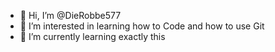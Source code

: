 - 👋 Hi, I’m @DieRobbe577
- 👀 I’m interested in learning how to Code and how to use Git
- 🌱 I’m currently learning exactly this


<!---
DieRobbe577/DieRobbe577 is a ✨ special ✨ repository because its `README.md` (this file) appears on your GitHub profile.
You can click the Preview link to take a look at your changes.
--->

